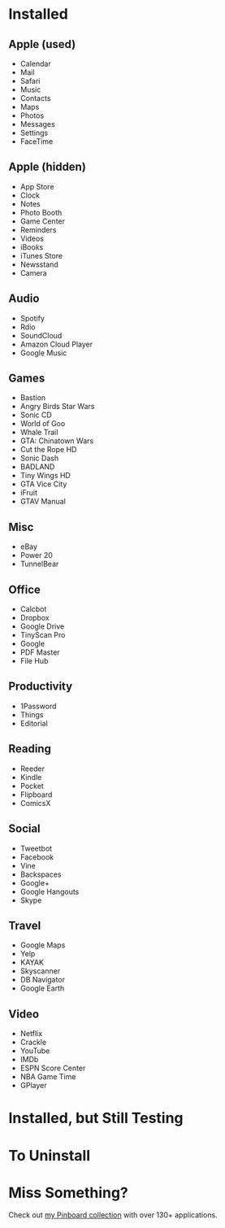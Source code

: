 # Installed 

## Apple (used)

* Calendar
* Mail
* Safari
* Music
* Contacts
* Maps
* Photos
* Messages
* Settings
* FaceTime

## Apple (hidden)

* App Store
* Clock
* Notes
* Photo Booth
* Game Center
* Reminders
* Videos
* iBooks
* iTunes Store
* Newsstand
* Camera

## Audio

* Spotify
* Rdio
* SoundCloud
* Amazon Cloud Player
* Google Music

## Games

* Bastion
* Angry Birds Star Wars
* Sonic CD
* World of Goo
* Whale Trail
* GTA: Chinatown Wars
* Cut the Rope HD
* Sonic Dash
* BADLAND
* Tiny Wings HD
* GTA Vice City
* iFruit
* GTAV Manual

## Misc

* eBay
* Power 20
* TunnelBear

## Office

* Calcbot
* Dropbox
* Google Drive
* TinyScan Pro
* Google
* PDF Master
* File Hub

## Productivity

* 1Password
* Things
* Editorial

## Reading

* Reeder
* Kindle
* Pocket
* Flipboard
* ComicsX

## Social

* Tweetbot
* Facebook
* Vine
* Backspaces
* Google+
* Google Hangouts
* Skype

## Travel

* Google Maps
* Yelp
* KAYAK
* Skyscanner
* DB Navigator
* Google Earth

## Video

* Netflix
* Crackle
* YouTube
* IMDb
* ESPN Score Center
* NBA Game Time
* GPlayer


# Installed, but Still Testing 


# To Uninstall


# Miss Something?

Check out [my Pinboard collection](https://pinboard.in/u:michaelx/t:ipad/t:application/) with over 130+ applications.